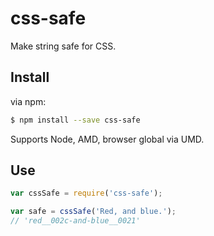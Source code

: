 # css-safe

Make string safe for CSS.

## Install

via npm:

```sh
$ npm install --save css-safe
```

Supports Node, AMD, browser global via UMD.

## Use

```js
var cssSafe = require('css-safe');

var safe = cssSafe('Red, and blue.');
// 'red__002c-and-blue__0021'
```

